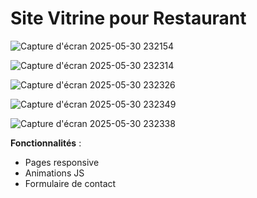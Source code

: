 # Site Vitrine pour Restaurant
![Capture d'écran 2025-05-30 232154](https://github.com/user-attachments/assets/b7742f92-8aa1-412d-989e-93527fce8b5b)

![Capture d'écran 2025-05-30 232314](https://github.com/user-attachments/assets/56d8677d-f830-4568-b842-84965f051823)

![Capture d'écran 2025-05-30 232326](https://github.com/user-attachments/assets/e82cd2e2-9e1a-4300-8858-2445b1ce5d11)

![Capture d'écran 2025-05-30 232349](https://github.com/user-attachments/assets/d4c0db36-7301-4103-b294-1f73e96def11)

![Capture d'écran 2025-05-30 232338](https://github.com/user-attachments/assets/c88a71a4-b004-476a-bea6-8f5e95b85813)


**Fonctionnalités** :  
- Pages responsive  
- Animations JS  
- Formulaire de contact
